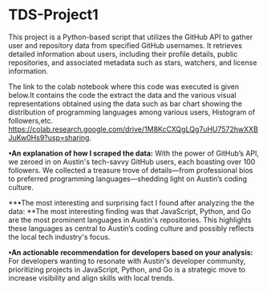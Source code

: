 # TDS-Project1
This project is a Python-based script that utilizes the GitHub API to gather user and repository data from specified GitHub usernames. It retrieves detailed information about users, including their profile details, public repositories, and associated metadata such as stars, watchers, and license information.

The link to the colab notebook where this code was executed is given below.It contains the code the extract the data and the various visual representations obtained using the data such as bar chart showing the distribution of programming languages among various users, Histogram of followers,etc.
https://colab.research.google.com/drive/1M8KcCXQgLQg7uHU7572hwXXBJuKw0Hs9?usp=sharing.

**•An explanation of how I scraped the data:** With the power of GitHub’s API, we zeroed in on Austin's tech-savvy GitHub users, each boasting over 100 followers. We collected a treasure trove of details—from professional bios to preferred programming languages—shedding light on Austin’s coding culture.

**•The most interesting and surprising fact I found after analyzing the the data: **The most interesting finding was that JavaScript, Python, and Go are the most prominent languages in Austin's repositories. This highlights these languages as central to Austin’s coding culture and possibly reflects the local tech industry's focus.

**•An actionable recommendation for developers based on your analysis:** For developers wanting to resonate with Austin's developer community, prioritizing projects in JavaScript, Python, and Go is a strategic move to increase visibility and align skills with local trends.
